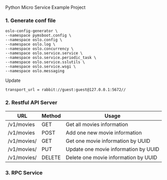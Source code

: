 Python Micro Service Example Project

### 1. Generate conf file
```
oslo-config-generator \
--namespace pymsboot.config \
--namespace oslo.config \
--namespace oslo.log \
--namespace oslo.concurrency \
--namespace oslo.service.service \
--namespace oslo.service.periodic_task \
--namespace oslo.service.sslutils \
--namespace oslo.service.wsgi \
--namespace oslo.messaging
```

Update
```
transport_url = rabbit://guest:guest@127.0.0.1:5672//
```

### 2. Restful API Server

URL | Method | Usage
--- | --- | ---
/v1/movies | GET | Get all movies information
/v1/movies | POST | Add one new movie information
/v1/movies/<UUID> | GET | Get one movie information by UUID
/v1/movies/<UUID> | PUT | Update one movie information by UUID
/v1/movies/<UUID> | DELETE | Delete one movie information by UUID

### 3. RPC Service
